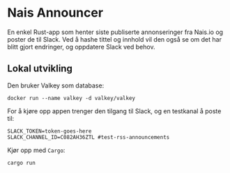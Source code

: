 # Nais Announcer

En enkel Rust-app som henter siste publiserte annonseringer fra Nais.io og poster de til Slack.
Ved å hashe tittel og innhold vil den også se om det har blitt gjort endringer, og oppdatere Slack ved behov.

## Lokal utvikling

Den bruker Valkey som database:

```shell
docker run --name valkey -d valkey/valkey
```

For å kjøre opp appen trenger den tilgang til Slack, og en testkanal å poste til:

```shell
SLACK_TOKEN=token-goes-here
SLACK_CHANNEL_ID=C082AH36ZTL #test-rss-announcements
```

Kjør opp med `Cargo`:

```
cargo run
```
